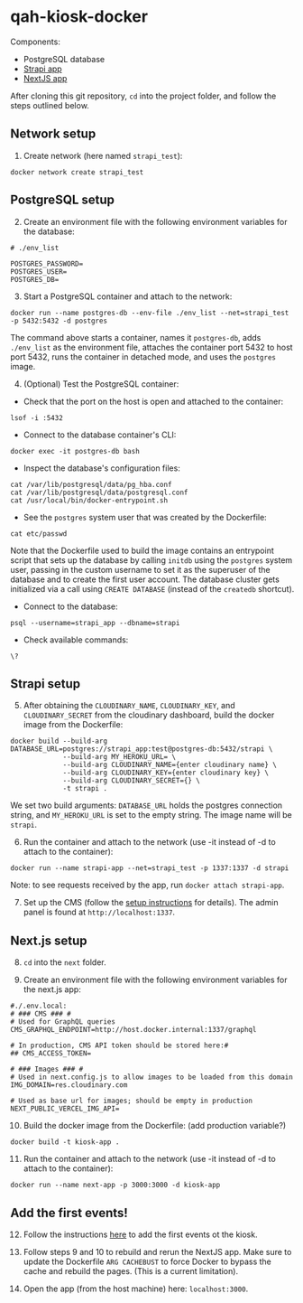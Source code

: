 # qah-kiosk-docker
Components:
- PostgreSQL database
- [Strapi app](https://github.com/natf17/kiosk-prd-demo)
- [NextJS app](https://github.com/natf17/nextjs-demo)

After cloning this git repository, `cd` into the project folder, and follow the steps outlined below.

## Network setup
1. Create network (here named `strapi_test`):
```shell
docker network create strapi_test
```

## PostgreSQL setup
2. Create an environment file with the following environment variables for the database:
```
# ./env_list

POSTGRES_PASSWORD=
POSTGRES_USER=
POSTGRES_DB=
```

3. Start a PostgreSQL container and attach to the network:
```shell
docker run --name postgres-db --env-file ./env_list --net=strapi_test -p 5432:5432 -d postgres
```
The command above starts a container, names it `postgres-db`, adds `./env_list` as the environment file, attaches the container port 5432 to host port 5432, runs the container in detached mode, and uses the `postgres` image.

4. (Optional) Test the PostgreSQL container:

- Check that the port on the host is open and attached to the container:
```shell
lsof -i :5432
```

- Connect to the database container's CLI:
```shell
docker exec -it postgres-db bash
```

- Inspect the database's configuration files:
```shell
cat /var/lib/postgresql/data/pg_hba.conf
cat /var/lib/postgresql/data/postgresql.conf
cat /usr/local/bin/docker-entrypoint.sh
```

- See the `postgres` system user that was created by the Dockerfile:
```shell
cat etc/passwd
```
Note that the Dockerfile used to build the image contains an entrypoint script that sets up the database by calling `initdb` using the `postgres` system user, passing in the custom username to set it as the superuser of the database and to create the first user account. The database cluster gets initialized via a call using `CREATE DATABASE` (instead of the `createdb` shortcut).

- Connect to the database:
```shell
psql --username=strapi_app --dbname=strapi
```

- Check available commands:
```shell
\?
```

## Strapi setup
5. After obtaining the `CLOUDINARY_NAME`, `CLOUDINARY_KEY`, and `CLOUDINARY_SECRET` from the cloudinary dashboard, build the docker image from the Dockerfile:
```shell
docker build --build-arg DATABASE_URL=postgres://strapi_app:test@postgres-db:5432/strapi \
             --build-arg MY_HEROKU_URL= \
             --build-arg CLOUDINARY_NAME={enter cloudinary name} \
             --build-arg CLOUDINARY_KEY={enter cloudinary key} \
             --build-arg CLOUDINARY_SECRET={} \
             -t strapi .
```
We set two build arguments: `DATABASE_URL` holds the postgres connection string, and `MY_HEROKU_URL` is set to the empty string. The image name will be `strapi`.

6. Run the container and attach to the network (use -it instead of -d to attach to the container):
```shell
docker run --name strapi-app --net=strapi_test -p 1337:1337 -d strapi
```
Note: to see requests received by the app, run `docker attach strapi-app`.

7. Set up the CMS (follow the [setup instructions](https://github.com/natf17/qah-kiosk-docker/blob/main/setup-instructions.txt) for details).
The admin panel is found at `http://localhost:1337`.

## Next.js setup
8. `cd` into the `next` folder.

9. Create an environment file with the following environment variables for the next.js app:
```
#./.env.local:
# ### CMS ### #
# Used for GraphQL queries
CMS_GRAPHQL_ENDPOINT=http://host.docker.internal:1337/graphql

# In production, CMS API token should be stored here:#
## CMS_ACCESS_TOKEN=

# ### Images ### #
# Used in next.config.js to allow images to be loaded from this domain
IMG_DOMAIN=res.cloudinary.com

# Used as base url for images; should be empty in production
NEXT_PUBLIC_VERCEL_IMG_API=

```
10. Build the docker image from the Dockerfile: (add production variable?)
```shell
docker build -t kiosk-app .
```

11. Run the container and attach to the network (use -it instead of -d to attach to the container):
```shell
docker run --name next-app -p 3000:3000 -d kiosk-app
```

## Add the first events!
12. Follow the instructions [here](https://github.com/natf17/qah-kiosk-docker/blob/main/adding-events-instructions.txt) to add the first events ot the kiosk.

13. Follow steps 9 and 10 to rebuild and rerun the NextJS app. Make sure to update the Dockerfile `ARG CACHEBUST` to force Docker to bypass the cache and rebuild the pages. (This is a current limitation).

14. Open the app (from the host machine) here: `localhost:3000`.

